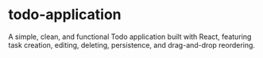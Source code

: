 # todo-application
A simple, clean, and functional Todo application built with React, featuring task creation, editing, deleting, persistence, and drag-and-drop reordering.
